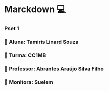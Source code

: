 # Marckdown 💻

### Pset 1

### 🔸 Aluna: Tamiris Linard Souza
### 🔸 Turma: CC1MB
### 🔸 Professor: Abrantes Araújo Silva Filho
### 🔸 Monitora: Suelem 
